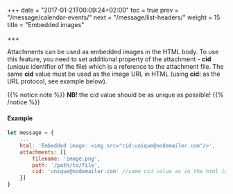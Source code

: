 +++
date = "2017-01-21T00:09:24+02:00"
toc = true
prev = "/message/calendar-events/"
next = "/message/list-headers/"
weight = 15
title = "Embedded images"

+++

Attachments can be used as embedded images in the HTML body. To use this feature, you need to set additional property of the attachment - **cid** (unique identifier of the file) which is a reference to the attachment file. The same **cid** value must be used as the image URL in HTML (using **cid:** as the URL protocol, see example below).

{{% notice note %}}
**NB!** the cid value should be as unique as possible!
{{% /notice %}}

#### Example

```javascript
let message = {
    ...
    html: 'Embedded image: <img src="cid:unique@nodemailer.com"/>',
    attachments: [{
        filename: 'image.png',
        path: '/path/to/file',
        cid: 'unique@nodemailer.com' //same cid value as in the html img src
    }]
}
```
